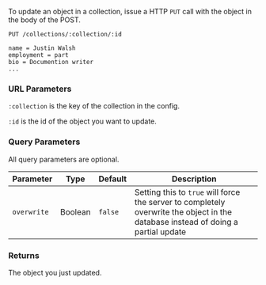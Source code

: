 To update an object in a collection, issue a HTTP `PUT` call with the object in the body of the POST.

	PUT /collections/:collection/:id

	name = Justin Walsh
	employment = part
	bio = Documention writer
	...

### URL Parameters

`:collection` is the key of the collection in the config.

`:id` is the id of the object you want to update.


### Query Parameters

All query parameters are optional.

| Parameter | Type | Default | Description |
| --- | --- | --- | --- |
| `overwrite` | Boolean | `false` | Setting this to `true` will force the server to completely overwrite the object in the database instead of doing a partial update |

### Returns

The object you just updated.